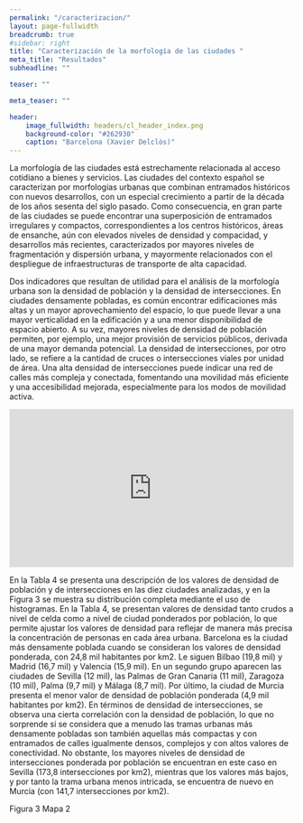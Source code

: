 ```yaml
---
permalink: "/caracterizacion/"
layout: page-fullwidth
breadcrumb: true
#sidebar: right
title: "Caracterización de la morfología de las ciudades "
meta_title: "Resultados"
subheadline: ""

teaser: ""

meta_teaser: ""

header:
    image_fullwidth: headers/cl_header_index.png
    background-color: "#262930"
    caption: "Barcelona (Xavier Delclòs)"
---
```


La morfología de las ciudades está estrechamente relacionada al acceso cotidiano a bienes y servicios. Las ciudades del contexto español se caracterizan por morfologías urbanas que combinan entramados históricos con nuevos desarrollos, con un especial crecimiento a partir de la década de los años sesenta del siglo pasado. Como consecuencia, en gran parte de las ciudades se puede encontrar una superposición de entramados irregulares y compactos, correspondientes a los centros históricos, áreas de ensanche, aún con elevados niveles de densidad y compacidad, y desarrollos más recientes, caracterizados por mayores niveles de fragmentación y dispersión urbana, y mayormente relacionados con el despliegue de infraestructuras de transporte de alta capacidad.

Dos indicadores que resultan de utilidad para el análisis de la morfología urbana son la densidad de población y la densidad de intersecciones. En ciudades densamente pobladas, es común encontrar edificaciones más altas y un mayor aprovechamiento del espacio, lo que puede llevar a una mayor verticalidad en la edificación y a una menor disponibilidad de espacio abierto. A su vez, mayores niveles de densidad de población permiten, por ejemplo, una mejor provisión de servicios públicos, derivada de una mayor demanda potencial. La densidad de intersecciones, por otro lado, se refiere a la cantidad de cruces o intersecciones viales por unidad de área. Una alta densidad de intersecciones puede indicar una red de calles más compleja y conectada, fomentando una movilidad más eficiente y una accesibilidad mejorada, especialmente para los modos de movilidad activa.

<center>
<!-- Taula 4 -->
<iframe src="https://gratet.github.io/ciudades-leonardo/tablas/tabla_4.htm" width="100%" height="280" frameborder="0"></iframe>
</center>

En la Tabla 4 se presenta una descripción de los valores de densidad de población y de intersecciones en las diez ciudades analizadas, y en la Figura 3 se muestra su distribución completa mediante el uso de histogramas. En la Tabla 4, se presentan valores de densidad tanto crudos a nivel de celda como a nivel de ciudad ponderados por población, lo que permite ajustar los valores de densidad para reflejar de manera más precisa la concentración de personas en cada área urbana. Barcelona es la ciudad más densamente poblada cuando se consideran los valores de densidad ponderada, con 24,8 mil habitantes por km2. Le siguen Bilbao (19,8 mil) y Madrid (16,7 mil) y Valencia (15,9 mil). En un segundo grupo aparecen las ciudades de Sevilla (12 mil), las Palmas de Gran Canaria (11 mil), Zaragoza (10 mil), Palma (9,7 mil) y Málaga (8,7 mil). Por último, la ciudad de Murcia presenta el menor valor de densidad de población ponderada (4,9 mil habitantes por km2). En términos de densidad de intersecciones, se observa una cierta correlación con la densidad de población, lo que no sorprende si se considera que a menudo las tramas urbanas más densamente pobladas son también aquellas más compactas y con entramados de calles igualmente densos, complejos y con altos valores de conectividad. No obstante, los mayores niveles de densidad de intersecciones ponderada por población se encuentran en este caso en Sevilla (173,8 intersecciones por km2), mientras que los valores más bajos, y por tanto la trama urbana menos intricada, se encuentra de nuevo en Murcia (con 141,7 intersecciones por km2).


Figura 3
Mapa 2
